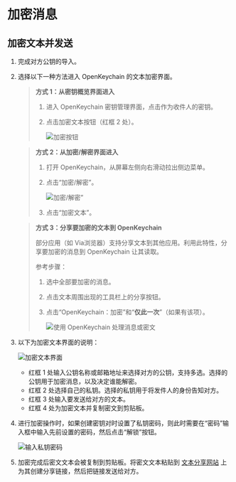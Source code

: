 # 加密消息

## 加密文本并发送

1. 完成对方公钥的导入。

2. 选择以下一种方法进入 OpenKeychain 的文本加密界面。

    > **方式 1：从密钥概览界面进入**
    >
    > 1. 进入 OpenKeychain 密钥管理界面，点击作为收件人的密钥。
    > 2. 点击加密文本按钮（红框 2 处）。
    >
    >    ![加密按钮](encrypting-message/encrypting-button-from-key-overview.png)

    > **方式 2：从加密/解密界面进入**
    >
    > 1. 打开 OpenKeychain，从屏幕左侧向右滑动拉出侧边菜单。
    > 2. 点击“加密/解密”。
    >
    >    ![加密/解密”](shared/encrypting-and-decrypting.png)
    >
    > 3. 点击“加密文本”。

    > **方式 3：分享要加密的文本到 OpenKeychain**
    >
    > 部分应用（如 Via浏览器）支持分享文本到其他应用。利用此特性，分享要加密的消息到 OpenKeychain 让其读取。  
    > 
    > 参考步骤： 
    >
    > 1. 选中全部要加密的消息。
    > 2. 点击文本周围出现的工具栏上的分享按钮。
    > 3. 点击“OpenKeychain：加密”和“**仅此一次**”（如果有该项）。
    >
    >    ![使用 OpenKeychain 处理消息或密文](shared/using-openkeychain-to-handle-message.png)

3. 以下为加密文本界面的说明：

    ![加密文本界面](encrypting-message/encrypting-text.png)

    - 红框 1 处输入公钥名称或邮箱地址来选择对方的公钥，支持多选。选择的公钥用于加密消息，以及决定谁能解密。
    - 红框 2 处选择自己的私钥。选择的私钥用于将发件人的身份告知对方。
    - 红框 3 处输入要发送给对方的文本。
    - 红框 4 处为加密文本并复制密文到剪贴板。

4. 进行加密操作时，如果创建密钥对时设置了私钥密码，则此时需要在“密码”输入框中输入先前设置的密码，然后点击“解锁”按钮。

    ![输入私钥密码](shared/entering-private-key-passphrase.png)

5. 加密完成后密文文本会被复制到剪贴板。将密文文本粘贴到 [文本分享网站](../pastebin.md) 上为其创建分享链接，然后把链接发送给对方。